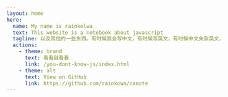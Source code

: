 ```yaml
---
layout: home
hero:
  name: My name is rainkolwa
  text: This website is a notebook about javascript
  tagline: 以及其他的一些东西。有时候我会写中文，有时候写英文，有时候中文夹杂英文，完全凭心情的那种。
  actions:
    - theme: brand
      text: 看看就看看
      link: /you-dont-know-js/index.html
    - theme: alt
      text: View on GitHub
      link: https://github.com/rainkowa/canote
--- 
```


